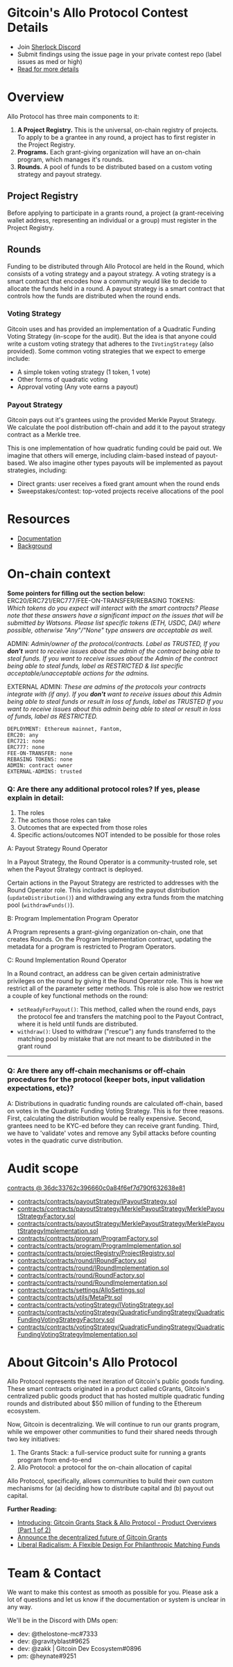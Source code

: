 # Gitcoin's Allo Protocol Contest Details

- Join [Sherlock Discord](https://discord.gg/MABEWyASkp)
- Submit findings using the issue page in your private contest repo (label issues as med or high)
- [Read for more details](https://docs.sherlock.xyz/audits/watsons)

# Overview

Allo Protocol has three main components to it:

1. **A Project Registry.** This is the universal, on-chain registry of projects. To
   apply to be a grantee in any round, a project has to first register in the Project
   Registry.
2. **Programs.** Each grant-giving organization will have an on-chain program, which
   manages it's rounds.
3. **Rounds.** A pool of funds to be distributed based on a custom voting
   strategy and payout strategy.

## Project Registry

Before applying to participate in a grants round, a project (a grant-receiving
wallet address, representing an individual or a group) must register in the
Project Registry.

## Rounds

Funding to be distributed through Allo Protocol are held in the Round, which
consists of a voting strategy and a payout strategy. A voting strategy is a smart
contract that encodes how a community would like to decide to allocate the
funds held in a round. A payout strategy is a smart contract that controls how
the funds are distributed when the round ends.

### Voting Strategy

Gitcoin uses and has provided an implementation of a Quadratic Funding Voting
Strategy (in-scope for the audit). But the idea is that anyone could write
a custom voting strategy that adheres to the `IVotingStrategy` (also provided).
Some common voting strategies that we expect to emerge include:

- A simple token voting strategy (1 token, 1 vote)
- Other forms of quadratic voting
- Approval voting (Any vote earns a payout)

### Payout Strategy

Gitcoin pays out it's grantees using the provided Merkle Payout Strategy. We
calculate the pool distribution off-chain and add it to the payout strategy
contract as a Merkle tree.

This is one implementation of how quadratic funding could be paid out. We
imagine that others will emerge, including claim-based instead of payout-based.
We also imagine other types payouts will be implemented as payout strategies,
including:

- Direct grants: user receives a fixed grant amount when the round ends
- Sweepstakes/contest: top-voted projects receive allocations of the pool

# Resources

- [Documentation](https://docs.allo.gitcoin.co/getting-started/introduction)
- [Background](https://gov.gitcoin.co/t/introducing-gitcoin-grants-stack-allo-protocol-product-overviews-part-1-of-2/12664#the-story-of-allo-protocol-rebuilding-cgrants-from-the-ground-up-1)

# On-chain context

**Some pointers for filling out the section below:**  
ERC20/ERC721/ERC777/FEE-ON-TRANSFER/REBASING TOKENS:  
*Which tokens do you expect will interact with the smart contracts? Please note that these answers have a significant impact on the issues that will be submitted by Watsons. Please list specific tokens (ETH, USDC, DAI) where possible, otherwise "Any"/"None" type answers are acceptable as well.*

ADMIN:
*Admin/owner of the protocol/contracts.
Label as TRUSTED, If you **don't** want to receive issues about the admin of the contract being able to steal funds. 
If you want to receive issues about the Admin of the contract being able to steal funds, label as RESTRICTED & list specific acceptable/unacceptable actions for the admins.*

EXTERNAL ADMIN:
*These are admins of the protocols your contracts integrate with (if any). 
If you **don't** want to receive issues about this Admin being able to steal funds or result in loss of funds, label as TRUSTED
If you want to receive issues about this admin being able to steal or result in loss of funds, label as RESTRICTED.*
 
```
DEPLOYMENT: Ethereum mainnet, Fantom, 
ERC20: any
ERC721: none
ERC777: none
FEE-ON-TRANSFER: none
REBASING TOKENS: none
ADMIN: contract owner
EXTERNAL-ADMINS: trusted
```


### Q: Are there any additional protocol roles? If yes, please explain in detail:
1) The roles
2) The actions those roles can take 
3) Outcomes that are expected from those roles 
4) Specific actions/outcomes NOT intended to be possible for those roles

A: Payout Strategy Round Operator

In a Payout Strategy, the Round Operator is a community-trusted role, set when
the Payout Strategy contract is deployed.

Certain actions in the Payout Strategy are restricted to addresses with the
Round Operator role. This includes updating the payout distribution
(`updateDistribution()`) and withdrawing any extra funds from the matching pool
(`withdrawFunds()`).

B: Program Implementation Program Operator

A Program represents a grant-giving organization on-chain, one that creates
Rounds. On the Program Implementation contract, updating the metadata for
a program is restricted to Program Operators.

C: Round Implementation Round Operator

In a Round contract, an address can be given certain administrative privileges
on the round by giving it the Round Operator role. This is how we restrict all
of the parameter setter methods. This role is also how we restrict a couple of
key functional methods on the round:

- `setReadyForPayout()`: This method, called when the round ends, pays the
    protocol fee and transfers the matching pool to the Payout Contract, where
    it is held until funds are distributed.
- `withdraw()`: Used to withdraw ("rescue") any funds transferred to the
    matching pool by mistake that are not meant to be distributed in the grant
    round

___
### Q: Are there any off-chain mechanisms or off-chain procedures for the protocol (keeper bots, input validation expectations, etc)? 
A: Distributions in quadratic funding rounds are calculated off-chain, based on
votes in the Quadratic Funding Voting Strategy. This is for three reasons. First,
calculating the distribution would be really expensive. Second, grantees need to
be KYC-ed before they can receive grant funding. Third, we have to 'validate'
votes and remove any Sybil attacks before counting votes in the quadratic curve
distribution.

# Audit scope

[contracts @ 36dc33762c396660c0a84f6ef7d790f632638e81](https://github.com/allo-protocol/contracts/tree/36dc33762c396660c0a84f6ef7d790f632638e81)
- [contracts/contracts/payoutStrategy/IPayoutStrategy.sol](contracts/contracts/payoutStrategy/IPayoutStrategy.sol)
- [contracts/contracts/payoutStrategy/MerklePayoutStrategy/MerklePayoutStrategyFactory.sol](contracts/contracts/payoutStrategy/MerklePayoutStrategy/MerklePayoutStrategyFactory.sol)
- [contracts/contracts/payoutStrategy/MerklePayoutStrategy/MerklePayoutStrategyImplementation.sol](contracts/contracts/payoutStrategy/MerklePayoutStrategy/MerklePayoutStrategyImplementation.sol)
- [contracts/contracts/program/ProgramFactory.sol](contracts/contracts/program/ProgramFactory.sol)
- [contracts/contracts/program/ProgramImplementation.sol](contracts/contracts/program/ProgramImplementation.sol)
- [contracts/contracts/projectRegistry/ProjectRegistry.sol](contracts/contracts/projectRegistry/ProjectRegistry.sol)
- [contracts/contracts/round/IRoundFactory.sol](contracts/contracts/round/IRoundFactory.sol)
- [contracts/contracts/round/IRoundImplementation.sol](contracts/contracts/round/IRoundImplementation.sol)
- [contracts/contracts/round/RoundFactory.sol](contracts/contracts/round/RoundFactory.sol)
- [contracts/contracts/round/RoundImplementation.sol](contracts/contracts/round/RoundImplementation.sol)
- [contracts/contracts/settings/AlloSettings.sol](contracts/contracts/settings/AlloSettings.sol)
- [contracts/contracts/utils/MetaPtr.sol](contracts/contracts/utils/MetaPtr.sol)
- [contracts/contracts/votingStrategy/IVotingStrategy.sol](contracts/contracts/votingStrategy/IVotingStrategy.sol)
- [contracts/contracts/votingStrategy/QuadraticFundingStrategy/QuadraticFundingVotingStrategyFactory.sol](contracts/contracts/votingStrategy/QuadraticFundingStrategy/QuadraticFundingVotingStrategyFactory.sol)
- [contracts/contracts/votingStrategy/QuadraticFundingStrategy/QuadraticFundingVotingStrategyImplementation.sol](contracts/contracts/votingStrategy/QuadraticFundingStrategy/QuadraticFundingVotingStrategyImplementation.sol)

# About Gitcoin's Allo Protocol

Allo Protocol represents the next iteration of Gitcoin's public goods funding.
These smart contracts originated in a product called cGrants, Gitcoin's
centralized public goods product that has hosted multiple quadratic funding
rounds and distributed about $50 million of funding to the Ethereum ecosystem.

Now, Gitcoin is decentralizing. We will continue to run our grants program,
while we empower other communities to fund their shared needs through two key
initiatives:

1. The Grants Stack: a full-service product suite for running a grants program
   from end-to-end
2. Allo Protocol: a protocol for the on-chain allocation of capital

Allo Protocol, specifically, allows communities to build their own custom
mechanisms for (a) deciding how to distribute capital and (b) payout out
capital.

**Further Reading:**

- [Introducing: Gitcoin Grants Stack & Allo Protocol - Product Overviews (Part 1 of 2)](https://gov.gitcoin.co/t/introducing-gitcoin-grants-stack-allo-protocol-product-overviews-part-1-of-2/12664)
- [Announce the decentralized future of Gitcoin Grants](https://go.gitcoin.co/blog/announcing-the-decentralized-future-of-gitcoin-grants)
- [Liberal Radicalism: A Flexible Design For Philanthropic Matching Funds](https://papers.ssrn.com/sol3/papers.cfm?abstract_id=3243656)

# Team & Contact

We want to make this contest as smooth as possible for you. Please ask a lot of
questions and let us know if the documentation or system is unclear in any way.

We'll be in the Discord with DMs open:

- dev: @thelostone-mc#7333
- dev: @gravityblast#9625
- dev: @zakk | Gitcoin Dev Ecosystem#0896
- pm: @heynate#9251
